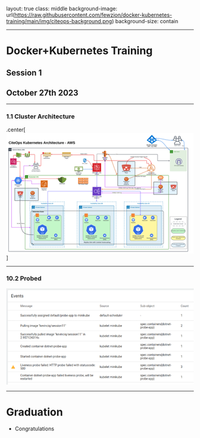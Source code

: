 layout: true
class: middle
background-image: url(https://raw.githubusercontent.com/fewzion/docker-kubernetes-training/main/img/citeops-background.png)
background-size: contain

---

# Docker+Kubernetes Training
## Session 1
## October 27th 2023

---

### 1.1 Cluster Architecture

.center[![](https://raw.githubusercontent.com/fewzion/docker-kubernetes-training/main/img/CiteOps.Kubernetes.Architecture-AWS.png)]

---

### 10.2 Probed

![](https://raw.githubusercontent.com/fewzion/docker-kubernetes-training/main/img/k8s.probe.png)

---

# Graduation

- Congratulations
